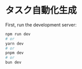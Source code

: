 # タスク自動化生成

First, run the development server:

```bash
npm run dev
# or
yarn dev
# or
pnpm dev
# or
bun dev
```

